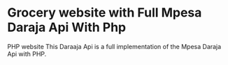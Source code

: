 # Grocery website with Full Mpesa Daraja Api With Php

PHP website
This Daraaja Api is a full implementation of the Mpesa Daraja Api with PHP. 
